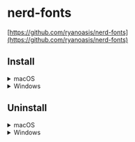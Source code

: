 # nerd-fonts

[https://github.com/ryanoasis/nerd-fonts](https://github.com/ryanoasis/nerd-fonts)

## Install

<details>
<summary>macOS</summary>

```bash
brew install homebrew/cask-fonts/font-fira-code-nerd-font
```

</details>

<details>
<summary>Windows</summary>

Download and install `Fira Code Nerd Font Mono` fonts.

```bat
if exist %TEMP%\nerdfont (rmdir /s /q %TEMP%\nerdfont)
mkdir %TEMP%\nerdfont
curl -fLO --output-dir %TEMP%\nerdfont https://github.com/ryanoasis/nerd-fonts/raw/HEAD/patched-fonts/FiraCode/Bold/FiraCodeNerdFontMono-Bold.ttf
curl -fLO --output-dir %TEMP%\nerdfont https://github.com/ryanoasis/nerd-fonts/raw/HEAD/patched-fonts/FiraCode/Light/FiraCodeNerdFontMono-Light.ttf
curl -fLO --output-dir %TEMP%\nerdfont https://github.com/ryanoasis/nerd-fonts/raw/HEAD/patched-fonts/FiraCode/Medium/FiraCodeNerdFontMono-Medium.ttf
curl -fLO --output-dir %TEMP%\nerdfont https://github.com/ryanoasis/nerd-fonts/raw/HEAD/patched-fonts/FiraCode/Regular/FiraCodeNerdFontMono-Regular.ttf
curl -fLO --output-dir %TEMP%\nerdfont https://github.com/ryanoasis/nerd-fonts/raw/HEAD/patched-fonts/FiraCode/Retina/FiraCodeNerdFontMono-Retina.ttf
curl -fLO --output-dir %TEMP%\nerdfont https://github.com/ryanoasis/nerd-fonts/raw/HEAD/patched-fonts/FiraCode/SemiBold/FiraCodeNerdFontMono-SemiBold.ttf
powershell -Command "Get-ChildItem -Path $env:TEMP\nerdfont | % { (New-Object -ComObject Shell.Application).Namespace(0x14).CopyHere($_.fullname) }"
rmdir /s /q %TEMP%\nerdfont
```

</details>

## Uninstall

<details>
<summary>macOS</summary>

```bash
brew uninstall homebrew/cask-fonts/font-fira-code-nerd-font
```

</details>

<details>
<summary>Windows</summary>

> require **admin**.

You have to remove the fonts manually in `Font settings`.

<!--
TODO: Investigate uninstall script
https://www.powershellgallery.com/packages/PSWinGlue/0.5.5/Content/Scripts%5CUninstall-Font.ps1

del /q /f /s /a %LOCALAPPDATA%\Microsoft\Windows\Fonts\FiraCodeNerdFontMono*.ttf
-->

</details>
